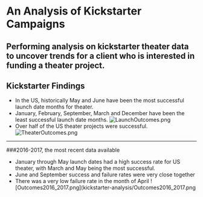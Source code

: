 # An Analysis of Kickstarter Campaigns
Performing analysis on kickstarter theater data to uncover trends for a client who is interested in funding a theater project.
---
## Kickstarter Findings
* In the US, historically May and June have been the most successful launch date months for theater.
* January, February, September, March and December have been the least successful launch date months.
![LaunchOutcomes.png](kickstarter-analysis/LaunchOutcomes.png)
* Over half of the US theater projects were successful.
![TheaterOutcomes.png](kickstarter-analysis/TheaterOutcomes.png)
---
###2016-2017, the most recent data available
* January through May launch dates had a high success rate for US theater, with March and May being the most successful.
* June and September success and failure rates were very close together
* There was a very low failure rate in the month of April
![Outcomes2016_2017.png](kickstarter-analysis/Outcomes2016_2017.png
